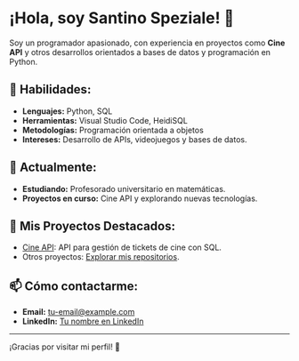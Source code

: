 # ¡Hola, soy Santino Speziale! 👋  
Soy un programador apasionado, con experiencia en proyectos como **Cine API** y otros desarrollos orientados a bases de datos y programación en Python.

## 🔧 Habilidades:
- **Lenguajes:** Python, SQL  
- **Herramientas:** Visual Studio Code, HeidiSQL  
- **Metodologías:** Programación orientada a objetos  
- **Intereses:** Desarrollo de APIs, videojuegos y bases de datos.  

## 🌱 Actualmente:
- **Estudiando:** Profesorado universitario en matemáticas.  
- **Proyectos en curso:** Cine API y explorando nuevas tecnologías.  

## 📂 Mis Proyectos Destacados:
- [Cine API](URL-del-repositorio): API para gestión de tickets de cine con SQL.  
- Otros proyectos: [Explorar mis repositorios](URL-de-tu-perfil).  

## 📫 Cómo contactarme:
- **Email:** [tu-email@example.com](mailto:tu-email@example.com)  
- **LinkedIn:** [Tu nombre en LinkedIn](https://linkedin.com/in/tu-nombre)  

---
¡Gracias por visitar mi perfil! 🚀
